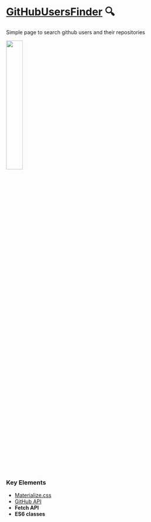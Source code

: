 # [GitHubUsersFinder](https://github-finder-live.netlify.app/) 🔍
Simple page to search github users and their repositories

<img src="./github-finder-screen" width=30%>

### Key Elements
- [Materialize.css](https://materializecss.com/)
- [GitHub API](https://developer.github.com/v3/)
- **Fetch API**
- **ES6 classes**
